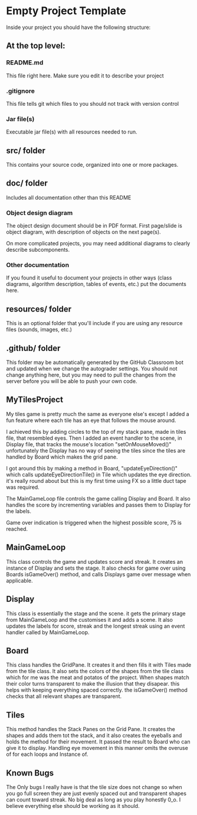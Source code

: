 # Empty Project Template

Inside your project you should have the following structure:
## At the top level:
### README.md
This file right here. Make sure you edit it to describe your project
### .gitignore
This file tells git which files to you should not track with version control
### Jar file(s)
Executable jar file(s) with all resources needed to run.

## src/ folder
This contains your source code, organized into one or more packages.

## doc/ folder
Includes all documentation other than this README

### Object design diagram

The object design document should be in PDF format.
First page/slide is object diagram, with description of objects on the next page(s).

On more complicated projects, you may need additional diagrams to
clearly describe subcomponents.

### Other documentation

If you found it useful to document your projects in other ways (class
diagrams, algorithm description, tables of events, etc.) put the
documents here.

## resources/ folder

This is an optional folder that you'll include if you are using any
resource files (sounds, images, etc.)

## .github/ folder
This folder may be automatically generated by the GitHub Classroom bot and updated when we change the autograder settings.
You should not change anything here, but you may need to pull the changes from the server before you will be able to push your own code.


## MyTilesProject
My tiles game is pretty much the same as everyone else's except I added a fun feature 
where each tile has an eye that follows the mouse around. 

I achieved this by adding circles to the top of my stack pane, made in tiles file, 
that resembled eyes. Then I added an event handler to the scene, in Display file,
that tracks the mouse's location "setOnMouseMoved()" unfortunately the Display has no
way of seeing the tiles since the tiles are handled by Board which makes the grid pane.

I got around this by making a method in Board, "updateEyeDirection()" which calls
updateEyeDirectionTile() in Tile which updates the eye direction. it's really round about
but this is my first time using FX so a little duct tape was required. 

The MainGameLoop file controls the game calling Display and Board. It also handles
the score by incrementing variables and passes them to Display for the labels.

Game over indication is triggered when the highest possible score, 75 is reached.

## MainGameLoop
This class controls the game and updates score and streak. 
It creates an instance of Display and sets the stage. 
It also checks for game over using Boards isGameOver() method, 
and calls Displays game over message when applicable. 

## Display
This class is essentially the stage and the scene. it gets the primary stage from 
MainGameLoop and the customises it and adds a scene. It also updates the labels
for score, streak and the longest streak using an event handler called by MainGameLoop.

## Board 
This class handles the GridPane. It creates it and then fills it with Tiles made
from the tile class. 
It also sets the colors of the shapes from the tile class which for me was the meat and potatos
of the project. 
When shapes match their color turns transparent to make the illusion that they disapear. this 
helps with keeping everything spaced correctly. 
the isGameOver() method checks that all relevant shapes are transparent.

## Tiles
This method handles the Stack Panes on the Grid Pane. It creates the shapes and adds
them tot the stack, and it also creates the eyeballs and holds the method for 
their movement. It passed the result to Board who can give it to display.
Handling eye movement in this manner omits the overuse of for each loops and Instance of. 

## Known Bugs
The Only bugs I really have is that the tile size does not change so when you go full 
screen they are just evenly spaced out and transparent shapes can count toward streak.
No big deal as long as you play honestly 0_o.
I believe everything else should be working as it should.

